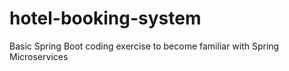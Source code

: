 # hotel-booking-system
Basic Spring Boot coding exercise to become familiar with Spring Microservices

